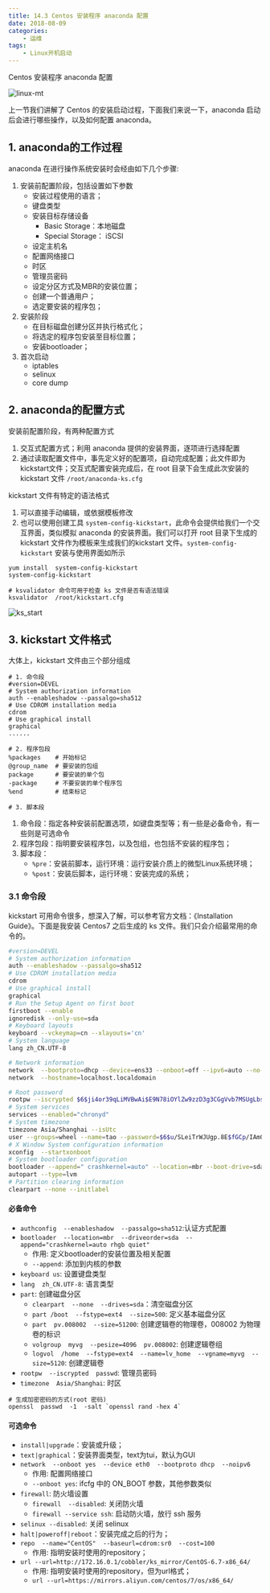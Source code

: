 ```yaml
---
title: 14.3 Centos 安装程序 anaconda 配置
date: 2018-08-09
categories:
    - 运维
tags:
    - Linux开机启动
---
```


Centos 安装程序 anaconda 配置

![linux-mt](/images/linux_mt/linux_mt.jpg)
<!-- more -->


上一节我们讲解了 Centos 的安装启动过程，下面我们来说一下，anaconda 启动后会进行哪些操作，以及如何配置 anaconda。

## 1. anaconda的工作过程
anaconda 在进行操作系统安装时会经由如下几个步骤:
1. 安装前配置阶段，包括设置如下参数
    - 安装过程使用的语言；
    - 键盘类型
    - 安装目标存储设备
        - Basic Storage：本地磁盘
        - Special Storage： iSCSI
    - 设定主机名
    - 配置网络接口
    - 时区
    - 管理员密码
    - 设定分区方式及MBR的安装位置；
    - 创建一个普通用户；
    - 选定要安装的程序包；
2. 安装阶段
    - 在目标磁盘创建分区并执行格式化；
    - 将选定的程序包安装至目标位置；
    - 安装bootloader；
3. 首次启动
    - iptables
    - selinux
    - core dump

## 2. anaconda的配置方式
安装前配置阶段，有两种配置方式
1. 交互式配置方式；利用 anaconda 提供的安装界面，逐项进行选择配置
2. 通过读取配置文件中，事先定义好的配置项，自动完成配置；此文件即为kickstart文件；交互式配置安装完成后，在 root 目录下会生成此次安装的 kickstart 文件 `/root/anaconda-ks.cfg`

kickstart 文件有特定的语法格式
1. 可以直接手动编辑，或依据模板修改
2. 也可以使用创建工具 `system-config-kickstart`，此命令会提供给我们一个交互界面，类似模拟 anaconda 的安装界面。我们可以打开 root 目录下生成的  kickstart 文件作为模板来生成我们的kickstart 文件。`system-config-kickstart` 安装与使用界面如所示

```
yum install  system-config-kickstart
system-config-kickstart

# ksvalidator 命令可用于检查 ks 文件是否有语法错误
ksvalidator  /root/kickstart.cfg
```
![ks_start](/images/linux_mt/system_kickstart.png)



## 3. kickstart 文件格式
大体上，kickstart 文件由三个部分组成
```
# 1. 命令段
#version=DEVEL
# System authorization information
auth --enableshadow --passalgo=sha512
# Use CDROM installation media
cdrom
# Use graphical install
graphical
......

# 2. 程序包段
%packages    # 开始标记
@group_name  # 要安装的包组
package      # 要安装的单个包
-package     # 不要安装的单个程序包
%end         # 结束标记

# 3. 脚本段

```
1. 命令段：指定各种安装前配置选项，如键盘类型等；有一些是必备命令，有一些则是可选命令
2. 程序包段：指明要安装程序包，以及包组，也包括不安装的程序包；
3. 脚本段：
    - `%pre`：安装前脚本，运行环境：运行安装介质上的微型Linux系统环境；
    - `%post`：安装后脚本，运行环境：安装完成的系统；

### 3.1 命令段
kickstart 可用命令很多，想深入了解，可以参考官方文档：《Installation Guide》。下面是我安装 Centos7 之后生成的 ks 文件。我们只会介绍最常用的命令的。

```bash
#version=DEVEL
# System authorization information
auth --enableshadow --passalgo=sha512
# Use CDROM installation media
cdrom
# Use graphical install
graphical
# Run the Setup Agent on first boot
firstboot --enable
ignoredisk --only-use=sda
# Keyboard layouts
keyboard --vckeymap=cn --xlayouts='cn'
# System language
lang zh_CN.UTF-8

# Network information
network  --bootproto=dhcp --device=ens33 --onboot=off --ipv6=auto --no-activate
network  --hostname=localhost.localdomain

# Root password
rootpw --iscrypted $6$ji4or39qLiMVBwAi$E9N78iOYlZw9zzD3g3CGgVvb7MSUgLbsjq9WiwIu6qSGV.y8Sbmx8WtvrWyAPnKkHhdxJKhUAZqXl2zrzjp3t0
# System services
services --enabled="chronyd"
# System timezone
timezone Asia/Shanghai --isUtc
user --groups=wheel --name=tao --password=$6$u/SLeiTrWJUgp.8E$fGCp/IAm01lyGVBkcYMTrutmAFDjdEblCorhX5Kv.cgCZvVpn8PB4LoQ/6.Qn1Tlvq0YqwhzivNqqCSeGpgc5/ --iscrypted --gecos="tao"
# X Window System configuration information
xconfig  --startxonboot
# System bootloader configuration
bootloader --append=" crashkernel=auto" --location=mbr --boot-drive=sda
autopart --type=lvm
# Partition clearing information
clearpart --none --initlabel
```

#### 必备命令
- `authconfig  --enableshadow  --passalgo=sha512`:认证方式配置
- `bootloader  --location=mbr  --driveorder=sda  --append="crashkernel=auto rhgb quiet"`
    - 作用: 定义bootloader的安装位置及相关配置
    - `--append`: 添加到内核的参数
- `keyboard us`: 设置键盘类型
- `lang  zh_CN.UTF-8`: 语言类型
- `part`: 创建磁盘分区
    - `clearpart  --none  --drives=sda`：清空磁盘分区
    - `part /boot  --fstype=ext4  --size=500`: 定义基本磁盘分区
    - `part  pv.008002  --size=51200`: 创建逻辑卷的物理卷，008002 为物理卷的标识
    - `volgroup  myvg  --pesize=4096  pv.008002`: 创建逻辑卷组
    - `logvol  /home  --fstype=ext4  --name=lv_home  --vgname=myvg  --size=5120`: 创建逻辑卷
- `rootpw  --iscrypted  passwd`: 管理员密码
- `timezone  Asia/Shanghai`: 时区

```
# 生成加密密码的方式(root 密码)
openssl  passwd  -1  -salt `openssl rand -hex 4`
```

#### 可选命令
- `install|upgrade`：安装或升级；
- `text|graphical`：安装界面类型，text为tui，默认为GUI
- `network  --onboot yes  --device eth0  --bootproto dhcp  --noipv6`
    - 作用: 配置网络接口
    - `--onboot yes`: ifcfg 中的 ON_BOOT 参数，其他参数类似
- `firewall`: 防火墙设置
    - `firewall  --disabled`: 关闭防火墙
    - `firewall --service ssh`: 启动防火墙，放行 ssh 服务
- `selinux --disabled`: 关闭 selinux
- `halt|poweroff|reboot`：安装完成之后的行为；
- `repo  --name="CentOS"  --baseurl=cdrom:sr0  --cost=100`
    - 作用: 指明安装时使用的repository；
- `url --url=http://172.16.0.1/cobbler/ks_mirror/CentOS-6.7-x86_64/`
    - 作用: 指明安装时使用的repository，但为url格式；
    - `url --url=https://mirrors.aliyun.com/centos/7/os/x86_64/`

